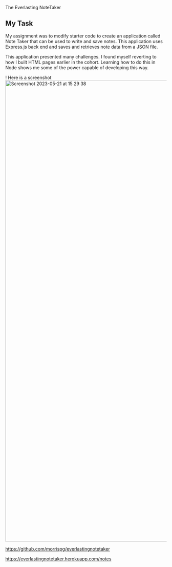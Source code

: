 The Everlasting NoteTaker

## My Task

My assignment was to modify starter code to create an application called Note Taker that can be used to write and save notes. This application uses Express.js back end and saves and retrieves note data from a JSON file.

This application presented many challenges. I found myself reverting to how I built HTML pages earlier in the cohort. Learning how to do this in Node shows me some of the power capable of developing this way.


! Here is a screenshot <img width="1440" alt="Screenshot 2023-05-21 at 15 29 38" src="https://github.com/morrispg/everlastingnotetaker/assets/124636880/d1a821ac-bc5b-4c6c-9254-0f2f61def53e">


https://github.com/morrispg/everlastingnotetaker

https://everlastingnotetaker.herokuapp.com/notes
